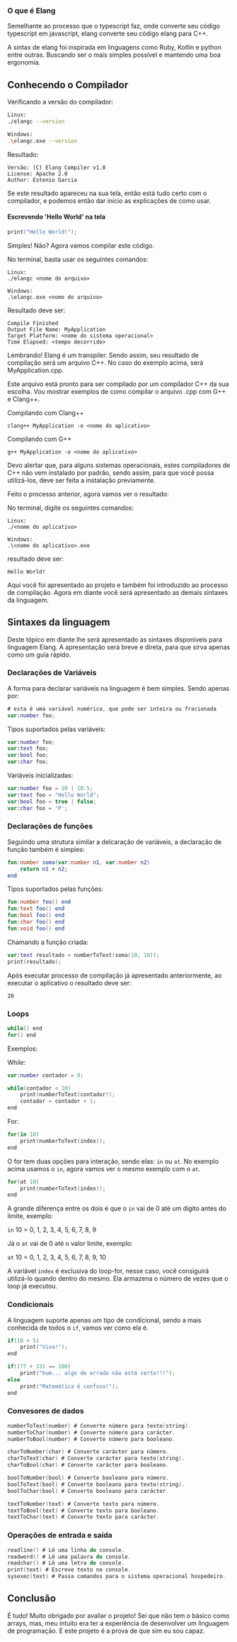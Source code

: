 ### O que é Elang

Semelhante ao processo que o typescript faz, onde converte seu código typescript em javascript, elang converte seu código elang para C++.

A sintax de elang foi inspirada em linguagens como Ruby, Kotlin e python entre outras. Buscando ser o mais simples possível e mantendo uma boa ergonomia.

## Conhecendo o Compilador

Verificando a versão do compilador:

```bash
Linux:
./elangc --version

Windows:
.\elangc.exe --version
```

Resultado:

	Versão: (C) Elang Compiler v1.0
	License: Apache 2.0
	Author: Estenio Garcia

Se este resultado apareceu na sua tela, então está tudo certo com o compilador, e podemos então dar início as explicações de como usar.

#### Escrevendo 'Hello World' na tela

```swift
print("Hello World!");
```

Simples! Não? Agora vamos compilar este código.

No terminal, basta usar os seguintes comandos:

	Linux:
	./elangc <nome do arquivo>
	
	Windows:
	.\elangc.exe <nome do arquivo>

Resultado deve ser:

	Compile Finished
	Output File Name: MyApplication
	Target Platform: <nome do sistema operacional>
	Time Elapsed: <tempo decorrido>

Lembrando! Elang é um transpiler. Sendo assim, seu resultado de compilação será um arquivo C++. No caso do exemplo acima, será MyApplication.cpp. 

Este arquivo está pronto para ser compilado por um compilador C++ da sua escolha. Vou mostrar exemplos de como compilar o arquivo .cpp com G++ e Clang++.

Compilando com Clang++

	clang++ MyApplication -o <nome do aplicativo>

Compilando com G++

	g++ MyApplication -o <nome do aplicativo>

Devo alertar que, para alguns sistemas operacionais, estes compiladores de C++ não vem instalado por padrão, sendo assim, para que você possa utilizá-los, deve ser feita a instalação previamente.

Feito o processo anterior, agora vamos ver o resultado:

No terminal, digite os seguintes comandos:

	Linux:
	./<nome do aplicativo>
	
	Windows:
	.\<nome do aplicativo>.exe

resultado deve ser:

	Hello World!

Aqui você foi apresentado ao projeto e também foi introduzido ao processo de compilação. Agora em diante você será apresentado as demais sintaxes da linguagem.

## Sintaxes da linguagem

Deste tópico em diante lhe será apresentado as sintaxes disponíveis para linguagem Elang. A apresentação será breve e direta, para que sirva apenas como um guia rápido.

### Declarações de Variáveis

A forma para declarar variáveis na linguagem é bem simples. Sendo apenas por:

```swift
# esta é uma variável numérica, que pode ser inteira ou fracionada
var:number foo;
```

Tipos suportados pelas variáveis:

```swift
var:number foo;
var:text foo;
var:bool foo;
var:char foo;
```

Variáveis inicializadas:

```swift
var:number foo = 10 | 10.5;
var:text foo = "Hello World";
var:bool foo = true | false;
var:char foo = 'P';
```

### Declarações de funções

Seguindo uma strutura similar a delcaração de variáveis, a declaração de função também é simples:

```kotlin
fun:number soma(var:number n1, var:number n2)
	return n1 + n2;
end
```

Tipos suportados pelas funções:

```kotlin
fun:number foo() end
fun:text foo() end
fun:bool foo() end
fun:char foo() end
fun:void foo() end
```

Chamando a função criada:

```kotlin
var:text resultado = numberToText(soma(10, 10));
print(resultado);
```

Após executar processo de compilação já apresentado anteriormente, ao executar o aplicativo o resultado deve ser:

	20

### Loops

```kotlin
while() end
for() end
```

Exemplos:

While:

```kotlin
var:number contador = 0;

while(contador < 10) 
	print(numberToText(contador));
	contador = contador + 1;
end
```

For:

```kotlin
for(in 10) 
	print(numberToText(index));
end
```

O for tem duas opções para interação, sendo elas: ```in``` ou ```at```. No exemplo acima usamos o ```in```, agora vamos ver o mesmo exemplo com o ```at```.

```kotlin
for(at 10) 
	print(numberToText(index));
end
```

A grande diferença entre os dois é que o ```in``` vai de 0 até um digito antes do limite, exemplo: 

```in``` 10 = 0, 1, 2, 3, 4, 5, 6, 7, 8, 9

Já o ```at``` vai de 0 até o valor limite, exemplo: 

```at``` 10 = 0, 1, 2, 3, 4, 5, 6, 7, 8, 9, 10 

A variável ```index``` é exclusiva do loop-for, nesse caso, você consiguirá utilizá-lo quando dentro do mesmo. Ela armazena o número de vezes que o loop já executou.

### Condicionais

A linguagem suporte apenas um tipo de condicional, sendo a mais conhecida de todos o ```if```, vamos ver como ela é.

```kotlin
if(10 > 5)
	print("Viva!");
end
```

```kotlin
if((77 + 33) == 100)
	print("hum... algo de errado não está certo!!!");
else
	print("Matemática é confuso!");
end
```

### Convesores de dados

```kotlin
numberToText(number) # Converte número para texto(string).
numberToChar(number) # Converte número para carácter.
numberToBool(number) # Converte número para booleano.

charToNumber(char) # Converte carácter para número.
charToText(char) # Converte carácter para texto(string).
charToBool(char) # Converte carácter para booleano.

boolToNumber(bool) # Converte booleano para número.
boolToText(bool) # Converte booleano para texto(string).
boolToChar(bool) # Converte booleano para carácter.

textToNumber(text) # Converte texto para número.
textToBool(text) # Converte texto para booleano.
textToChar(text) # Converte texto para carácter.
```

### Operações de entrada e saída

```kotlin
readline() # Lê uma linha do console.
readword() # Lê uma palavra do console.
readchar() # Lê uma letra do console.
print(text) # Escreve texto no console.
sysexec(text) # Passa comandos para o sistema operacional hospedeiro.
```

## Conclusão

É tudo! Muito obrigado por avaliar o projeto! Sei que não tem o básico como arrays, mas, meu intuito era ter a experiência de desenvolver um linguagem de programação. E este projeto é a prova de que sim eu sou capaz.



